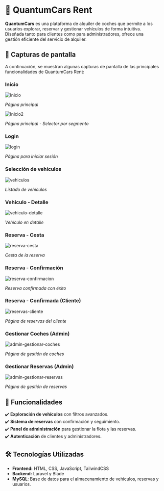 # 🚗 QuantumCars Rent 

**QuantumCars** es una plataforma de alquiler de coches que permite a los usuarios explorar, reservar y gestionar vehículos de forma intuitiva. Diseñada tanto para clientes como para administradores, ofrece una gestión eficiente del servicio de alquiler.  

## 📸 Capturas de pantalla  
A continuación, se muestran algunas capturas de pantalla de las principales funcionalidades de QuantumCars Rent:

### Inicio

![Inicio](./public/images/inicio.png)

*Página principal*

![Inicio2](./public/images/inicio_2.png)

*Página principal - Selector por segmento*

### Login

![login](./public/images/login.png)

*Página para iniciar sesión*

### Selección de vehículos

![vehiculos](./public/images/vehiculos.png)

*Listado de vehículos*

### Vehiculo - Detalle

![vehiculo-detalle](./public/images/vehiculo-detalle.png)

*Vehículo en detalle*

### Reserva - Cesta

![reserva-cesta](./public/images/reserva-cesta.png)

*Cesta de la reserva*

### Reserva - Confirmación

![reserva-confirmacion](./public/images/confirmacion-reserva.png)

*Reserva confirmada con éxito*

### Reserva - Confirmada (Cliente)

![reservas-cliente](./public/images/reservas-cliente.png)

*Página de reservas del cliente*

### Gestionar Coches (Admin)

![admin-gestionar-coches](./public/images/admin-gestionar-coches.png)

*Página de gestión de coches*

### Gestionar Reservas (Admin)

![admin-gestionar-reservas](./public/images/admin-gestionar-reservas.png)

*Página de gestión de reservas*

## 🚀 Funcionalidades  
✔️ **Exploración de vehículos** con filtros avanzados.  
✔️ **Sistema de reservas** con confirmación y seguimiento.  
✔️ **Panel de administración** para gestionar la flota y las reservas.  
✔️ **Autenticación** de clientes y administradores.  

## 🛠️ Tecnologías Utilizadas  
- **Frontend:** HTML, CSS, JavaScript, TailwindCSS
- **Backend:** Laravel y Blade  
- **MySQL**: Base de datos para el almacenamiento de vehiculos, reservas y usuarios.
